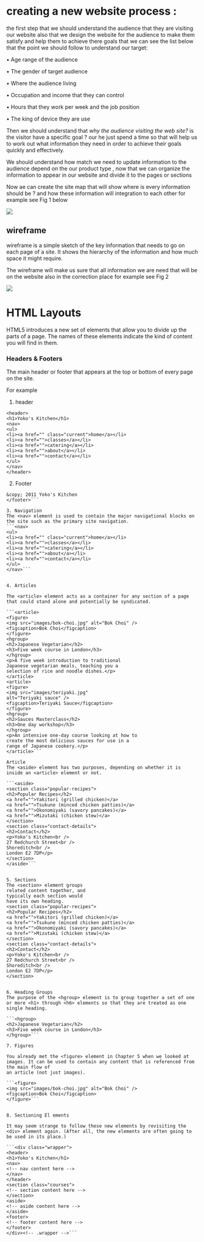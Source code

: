 
# creating a new website process : 

the first step that we should understand the audience that they are visiting our website also that we design the website for the audience to make them satisfy and help them to achieve there goals  that we can see the list below that the point we should follow to understand our target:

•	Age range of the audience 

•	The gender of target audience 

•	Where the audience living 

•	Occupation and income that they can control 

•	Hours that they work per week and the job position 

•	The king of device they are use

Then we should understand that *why the audience visiting the web site?* is the visitor have a specific goal ? our he just spend a time so that will help us to work out what information they need in order to achieve their goals quickly and effectively.

We should understand how match we need to update information to the audience  depend on the our product type , now that we can organize the information to appear in our website and divide it to the pages or sections 

Now ae can create the site map that will  show where is every information  should be ? and how these information will integration to each other for example see Fig 1 below 

![](https://github.com/MURADALSHORMAN/Readme/blob/main/fig1.JPG)


## wireframe

wireframe is a simple sketch of the key information that needs to go on each page of a site. It shows the hierarchy of the information and how much space it might require.

The wireframe will make us sure that all information we are need that will be on the website also in the correction place for example see Fig 2 

![](https://github.com/MURADALSHORMAN/Readme/blob/main/fig2.JPG)












# HTML Layouts

HTML5 introduces a new set of elements that allow you to divide up the parts of a page. The names of these elements indicate the kind of content you will find in them.

### Headers & Footers
The main header or footer that appears at the top or bottom of every page on the site.

For example
1. header
```
<header>
<h1>Yoko's Kitchen</h1>
<nav>
<ul>
<li><a href="" class="current">home</a></li>
<li><a href="">classes</a></li>
<li><a href="">catering</a></li>
<li><a href="">about</a></li>
<li><a href="">contact</a></li>
</ul>
</nav>
</header>
```

2. Footer 
```<footer>
&copy; 2011 Yoko's Kitchen
</footer>```

3. Navigation
The <nav> element is used to contain the major navigational blocks on the site such as the primary site navigation.
```<nav>
<ul>
<li><a href="" class="current">home</a></li>
<li><a href="">classes</a></li>
<li><a href="">catering</a></li>
<li><a href="">about</a></li>
<li><a href="">contact</a></li>
</ul>
</nav>```


4. Articles

The <article> element acts as a container for any section of a page that could stand alone and potentially be syndicated.

```<article>
<figure>
<img src="images/bok-choi.jpg" alt="Bok Choi" />
<figcaption>Bok Choi</figcaption>
</figure>
<hgroup>
<h2>Japanese Vegetarian</h2>
<h3>Five week course in London</h3>
</hgroup>
<p>A five week introduction to traditional
Japanese vegetarian meals, teaching you a
selection of rice and noodle dishes.</p>
</article>
<article>
<figure>
<img src="images/teriyaki.jpg"
alt="Teriyaki sauce" />
<figcaption>Teriyaki Sauce</figcaption>
</figure>
<hgroup>
<h2>Sauces Masterclass</h2>
<h3>One day workshop</h3>
</hgroup>
<p>An intensive one-day course looking at how to
create the most delicious sauces for use in a
range of Japanese cookery.</p>
</article>```

Article
The <aside> element has two purposes, depending on whether it is inside an <article> element or not.

```<aside>
<section class="popular-recipes">
<h2>Popular Recipes</h2>
<a href="">Yakitori (grilled chicken)</a>
<a href="">Tsukune (minced chicken patties)</a>
<a href="">Okonomiyaki (savory pancakes)</a>
<a href="">Mizutaki (chicken stew)</a>
</section>
<section class="contact-details">
<h2>Contact</h2>
<p>Yoko's Kitchen<br />
27 Redchurch Street<br />
Shoreditch<br />
London E2 7DP</p>
</section>
</aside>```


5. Sections
The <section> element groups
related content together, and
typically each section would
have its own heading.
<section class="popular-recipes">
<h2>Popular Recipes</h2>
<a href="">Yakitori (grilled chicken)</a>
<a href="">Tsukune (minced chicken patties)</a>
<a href="">Okonomiyaki (savory pancakes)</a>
<a href="">Mizutaki (chicken stew)</a>
</section>
<section class="contact-details">
<h2>Contact</h2>
<p>Yoko's Kitchen<br />
27 Redchurch Street<br />
Shoreditch<br />
London E2 7DP</p>
</section>


6. Heading Groups
The purpose of the <hgroup> element is to group together a set of one or more <h1> through <h6> elements so that they are treated as one single heading.

```<hgroup>
<h2>Japanese Vegetarian</h2>
<h3>Five week course in London</h3>
</hgroup>```

7. Figures

You already met the <figure> element in Chapter 5 when we looked at images. It can be used to contain any content that is referenced from the main flow of
an article (not just images).

```<figure>
<img src="images/bok-choi.jpg" alt="Bok Choi" />
<figcaption>Bok Choi</figcaption>
</figure>```


8. Sectioning El ements

It may seem strange to follow these new elements by revisiting the <div> element again. (After all, the new elements are often going to be used in its place.)

```<div class="wrapper">
<header>
<h1>Yoko's Kitchen</h1>
<nav>
<!-- nav content here -->
</nav>
</header>
<section class="courses">
<!-- section content here -->
</section>
<aside>
<!-- aside content here -->
</aside>
<footer>
<!-- footer content here -->
</footer>
</div><!-- .wrapper -->```

